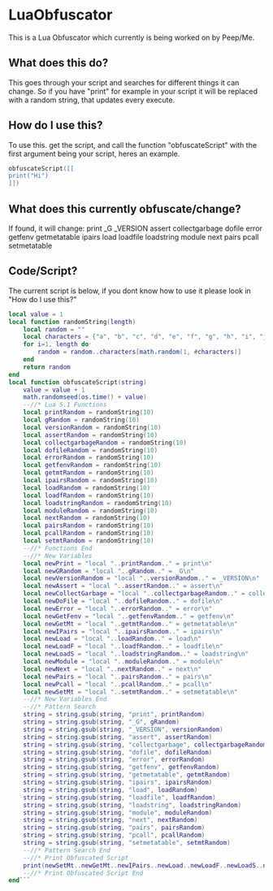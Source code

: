 # LuaObfuscator
This is a Lua Obfuscator which currently is being worked on by Peep/Me.

## What does this do?
This goes through your script and searches for different things it can change. So if you have "print" for example in your script it will be replaced with a random string, that updates every execute.

## How do I use this?
To use this. get the script, and call the function "obfuscateScript" with the first argument being your script, heres an example.
```lua
obfuscateScript([[
print("Hi")
]])
```

## What does this currently obfuscate/change?
If found, it will change:
print
_G
_VERSION
assert
collectgarbage
dofile
error
getfenv
getmetatable
ipairs
load
loadfile
loadstring
module
next
pairs
pcall
setmetatable

## Code/Script?
The current script is below, if you dont know how to use it please look in "How do I use this?"
```lua
local value = 1
local function randomString(length)
    local random = ""
    local characters = {"a", "b", "c", "d", "e", "f", "g", "h", "i", "j", "k", "l", "m", "n", "o", "p", "q", "r", "s", "t", "u", "v", "w", "x", "y", "z"}
    for i=1, length do
        random = random..characters[math.random(1, #characters)]
    end
    return random
end
local function obfuscateScript(string)
    value = value + 1
    math.randomseed(os.time() + value)
    --//* Lua 5.1 Functions
    local printRandom = randomString(10)
    local gRandom = randomString(10)
    local versionRandom = randomString(10)
    local assertRandom = randomString(10)
    local collectgarbageRandom = randomString(10)
    local dofileRandom = randomString(10)
    local errorRandom = randomString(10)
    local getfenvRandom = randomString(10)
    local getmtRandom = randomString(10)
    local ipairsRandom = randomString(10)
    local loadRandom = randomString(10)
    local loadfRandom = randomString(10)
    local loadstringRandom = randomString(10)
    local moduleRandom = randomString(10)
    local nextRandom = randomString(10)
    local pairsRandom = randomString(10)
    local pcallRandom = randomString(10)
    local setmtRandom = randomString(10)
    --//* Functions End
    --//* New Variables
    local newPrint = "local "..printRandom.." = print\n"
    local newGRandom = "local "..gRandom.." = _G\n"
    local newVersionRandom = "local "..versionRandom.." = _VERSION\n"
    local newAssert = "local "..assertRandom.." = assert\n"
    local newCollectGarbage = "local "..collectgarbageRandom.." = collectgarbage\n"
    local newDoFile = "local "..dofileRandom.." = dofile\n"
    local newError = "local "..errorRandom.." = error\n"
    local newGetFenv = "local "..getfenvRandom.." = getfenv\n"
    local newGetMt = "local "..getmtRandom.." = getmetatable\n"
    local newIPairs = "local "..ipairsRandom.." = ipairs\n"
    local newLoad = "local "..loadRandom.." = load\n"
    local newLoadF = "local "..loadfRandom.." = loadfile\n"
    local newLoadS = "local "..loadstringRandom.." = loadstring\n"
    local newModule = "local "..moduleRandom.." = module\n"
    local newNext = "local "..nextRandom.." = next\n"
    local newPairs = "local "..pairsRandom.." = pairs\n"
    local newPcall = "local "..pcallRandom.." = pcall\n"
    local newSetMt = "local "..setmtRandom.." = setmetatable\n"
    --//* New Variables End
    --//* Pattern Search
    string = string.gsub(string, "print", printRandom)
    string = string.gsub(string, "_G", gRandom)
    string = string.gsub(string, "_VERSION", versionRandom)
    string = string.gsub(string, "assert", assertRandom)
    string = string.gsub(string, "collectgarbage", collectgarbageRandom)
    string = string.gsub(string, "dofile", dofileRandom)
    string = string.gsub(string, "error", errorRandom)
    string = string.gsub(string, "getfenv", getfenvRandom)
    string = string.gsub(string, "getmetatable", getmtRandom)
    string = string.gsub(string, "ipairs", ipairsRandom)
    string = string.gsub(string, "load", loadRandom)
    string = string.gsub(string, "loadfile", loadfRandom)
    string = string.gsub(string, "loadstring", loadstringRandom)
    string = string.gsub(string, "module", moduleRandom)
    string = string.gsub(string, "next", nextRandom)
    string = string.gsub(string, "pairs", pairsRandom)
    string = string.gsub(string, "pcall", pcallRandom)
    string = string.gsub(string, "setmetatable", setmtRandom)
    --//* Pattern Search End
    --//* Print Obfuscated Script
    print(newSetMt..newGetMt..newIPairs..newLoad..newLoadF..newLoadS..newModule..newNext..newPairs..newPcall..newPrint..newGRandom..newVersionRandom..newAssert..newCollectGarbage..newDoFile..newError..newGetFenv..string)
    --//* Print Obfuscated Script End
end```
